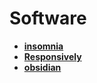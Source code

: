 # Software

- [**insomnia**](https://insomnia.rest/)
- [**Responsively**](https://responsively.app/download)
- [**obsidian**](https://obsidian.md/)
